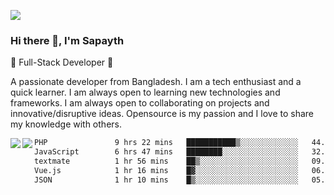 <!-- **sapayth/sapayth** is a ✨ _special_ ✨ repository because its `README.md` (this file) appears on your GitHub profile.

Here are some ideas to get you started:

- 🔭 I’m currently working on ...
- 🌱 I’m currently learning ...
- 👯 I’m looking to collaborate on ...
- 🤔 I’m looking for help with ...
- 💬 Ask me about ...
- 📫 How to reach me: ...
- 😄 Pronouns: ...
- ⚡ Fun fact: ...
-->
![](https://user-images.githubusercontent.com/74038190/226190894-18e959ba-d458-4a94-ac44-790190f2a947.gif)
### Hi there 👋, I'm Sapayth

🚀 Full-Stack Developer 🚀

A passionate developer from Bangladesh. I am a tech enthusiast and a quick learner. I am always open to learning new technologies and frameworks. I am always open to collaborating on projects and innovative/disruptive ideas. Opensource is my passion and I love to share my knowledge with others.

<div>
<a href="https://github.com/sapayth/github-readme-stats">
  <img align="left" src="https://github-readme-stats.vercel.app/api?username=sapayth&show_icons=true&count_private=true" />
</a>
<a href="https://github.com/sapayth/github-readme-stats">
  <img align="left" src="https://github-readme-stats.vercel.app/api/top-langs/?username=sapayth" />
</a>
</div>
<!--START_SECTION:waka-->

```txt
PHP               9 hrs 22 mins   ███████████▒░░░░░░░░░░░░░   44.96 %
JavaScript        6 hrs 47 mins   ████████░░░░░░░░░░░░░░░░░   32.59 %
textmate          1 hr 56 mins    ██▒░░░░░░░░░░░░░░░░░░░░░░   09.34 %
Vue.js            1 hr 16 mins    █▓░░░░░░░░░░░░░░░░░░░░░░░   06.09 %
JSON              1 hr 10 mins    █▒░░░░░░░░░░░░░░░░░░░░░░░   05.62 %
```

<!--END_SECTION:waka-->
